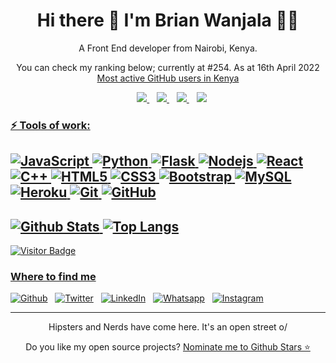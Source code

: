 <h1 align='center'>
  Hi there 👋 I'm Brian Wanjala 👨‍💻
</h1>

<p align='center'>
  A Front End developer from Nairobi, Kenya.
</p>

<!--<p align='center'>
I nearly forgot; I'm actively translating (contributing) Swahili language for <a href="https://github.com/microsoft/Web-Dev-For-Beginners" target="_blank">Microsoft (Web-Dev-for-Beginners)</a>
</p>!-->

<p align='center'>
You can check my ranking below; currently at #254. As at 16th April 2022 <a href="https://commits.top/kenya.html" target="_blank">Most active GitHub users in Kenya</a>
</p>

<p align='center'>   
  </a>&nbsp;&nbsp;
   <a href="https://tridence.github.io/resume/">
    <img src="https://img.shields.io/badge/OR-Online%20Resume-blue.svg?&style=for-the-badge&logo=OR&logoColor=blue"/>        
  </a>&nbsp;&nbsp;
  <a href="https://www.linkedin.com/in/brian-wanjala-324b57180/">
    <img src="https://img.shields.io/badge/linkedin-%230077B5.svg?&style=for-the-badge&logo=linkedin&logoColor=white" />
  </a>&nbsp;&nbsp;
  <a href="https://instagram.com/wanjiii_">
    <img src="https://img.shields.io/badge/instagram-%23E4405F.svg?&style=for-the-badge&logo=instagram&logoColor=white" />        
  </a>&nbsp;&nbsp;
   <a href="https://wa.me/+254716304035?text=Hi!%20Brian...">
    <img src="https://img.shields.io/badge/WHATSAPP-%2325D366.svg?&style=for-the-badge&logo=whatsapp&logoColor=white" /> 
  
</p>

<!-- <p >
  💻 My workspace<br/><br/>
  <img src="https://img.shields.io/badge/M1-Macbook-grey.svg?&style=for-the-badge&logo=M1&logoColor=white" />
  <img src="https://img.shields.io/badge/windows-%230078D6.svg?&style=for-the-badge&logo=windows&logoColor=white" />
  <img src="https://img.shields.io/badge/manjaro-%230078D6.svg?&style=for-the-badge&logo=manjaro&logoColor=green" />
  <img src="https://img.shields.io/badge/RAM-8GB-%230071C5.svg?&style=for-the-badge&logoColor=white" />
  <img src="https://img.shields.io/badge/intel-core%20i7%206th-%230071C5.svg?&style=for-the-badge&logo=intel&logoColor=white" />
</p>
!-->

<h3>⚡ Tools of work: <h3>
  
![JavaScript](https://img.shields.io/badge/-JavaScript-black?style=flat-square&logo=javascript)
![Python](https://img.shields.io/badge/-Python-white?style=flat-square&logo=python)
![Flask](https://img.shields.io/badge/-Flask-red?style=flat-square&logo=Flask)
![Nodejs](https://img.shields.io/badge/-Nodejs-black?style=flat-square&logo=Node.js)
![React](https://img.shields.io/badge/-React-black?style=flat-square&logo=react)
![C++](https://img.shields.io/badge/-C++-00599C?style=flat-square&logo=c)
![HTML5](https://img.shields.io/badge/-HTML5-E34F26?style=flat-square&logo=html5&logoColor=white)
![CSS3](https://img.shields.io/badge/-CSS3-1572B6?style=flat-square&logo=css3)
![Bootstrap](https://img.shields.io/badge/-Bootstrap-563D7C?style=flat-square&logo=bootstrap)
![MySQL](https://img.shields.io/badge/-MySQL-black?style=flat-square&logo=mysql)
![Heroku](https://img.shields.io/badge/-Heroku-430098?style=flat-square&logo=heroku)
![Git](https://img.shields.io/badge/-Git-black?style=flat-square&logo=git)
![GitHub](https://img.shields.io/badge/-GitHub-181717?style=flat-square&logo=github)
----------------------------------------------------------------
![Github Stats](https://github-readme-stats.vercel.app/api?username=tridence&show_icons=true&count_private=true&theme=dark)
![Top Langs](https://github-readme-stats.vercel.app/api/top-langs/?username=tridence&hide=TeX&layout=compact&theme=dark)
-------------------------------------------------------------------------------------
![Visitor Badge](https://visitor-badge.laobi.icu/badge?page_id=tridence.tridence)


<h3>Where to find me</h3>
<p><a href="https://github.com/tridence" target="_blank"><img alt="Github" src="https://img.shields.io/badge/GitHub-%2312100E.svg?&style=for-the-badge&logo=Github&logoColor=white" /></a>&nbsp;&nbsp;
<a href="https://twitter.com/wanjiiitr" target="_blank"><img alt="Twitter" src="https://img.shields.io/badge/twitter-%231DA1F2.svg?&style=for-the-badge&logo=twitter&logoColor=white" /></a>&nbsp;&nbsp;
<a href="https://www.linkedin.com/in/brian-wanjala-324b57180/" target="_blank"><img alt="LinkedIn" src="https://img.shields.io/badge/linkedin-%230077B5.svg?&style=for-the-badge&logo=linkedin&logoColor=white" /></a>&nbsp;&nbsp;
<a href="wa.me/+254716304035" target= "_blank"> <img alt="Whatsapp" src="https://img.shields.io/badge/WhatsApp-25D366?style=for-the-badge&logo=whatsapp&logoColor=white"/></a>&nbsp;&nbsp;
<a href="www.instagram.com/wanjii_" target= "_blank"> <img alt="Instagram" src="https://img.shields.io/badge/Instagram-E4405F?style=for-the-badge&logo=instagram&logoColor=white"/></a>
</p>


------------
<p align="center">Hipsters and Nerds have come here. It's an open street o/</p>
<p align='center'>
  Do you like my open source projects? <a href='https://stars.github.com/nominate/'>Nominate me to Github Stars ⭐</a>
  </p>
